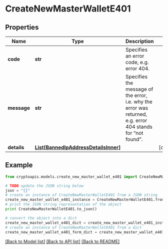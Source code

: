 # CreateNewMasterWalletE401


## Properties
Name | Type | Description | Notes
------------ | ------------- | ------------- | -------------
**code** | **str** | Specifies an error code, e.g. error 404. | 
**message** | **str** | Specifies the message of the error, i.e. why the error was returned, e.g. error 404 stands for “not found”. | 
**details** | [**List[BannedIpAddressDetailsInner]**](BannedIpAddressDetailsInner.md) |  | [optional] 

## Example

```python
from cryptoapis.models.create_new_master_wallet_e401 import CreateNewMasterWalletE401

# TODO update the JSON string below
json = "{}"
# create an instance of CreateNewMasterWalletE401 from a JSON string
create_new_master_wallet_e401_instance = CreateNewMasterWalletE401.from_json(json)
# print the JSON string representation of the object
print CreateNewMasterWalletE401.to_json()

# convert the object into a dict
create_new_master_wallet_e401_dict = create_new_master_wallet_e401_instance.to_dict()
# create an instance of CreateNewMasterWalletE401 from a dict
create_new_master_wallet_e401_form_dict = create_new_master_wallet_e401.from_dict(create_new_master_wallet_e401_dict)
```
[[Back to Model list]](../README.md#documentation-for-models) [[Back to API list]](../README.md#documentation-for-api-endpoints) [[Back to README]](../README.md)


